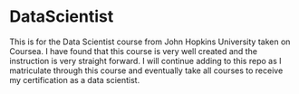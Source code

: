 # DataScientist
This is for the Data Scientist course from John Hopkins University taken on Coursea. I have found that this course is very well created and the instruction is very straight forward. I will continue adding to this repo as I matriculate through this course and eventually take all courses to receive my certification as a data scientist.
